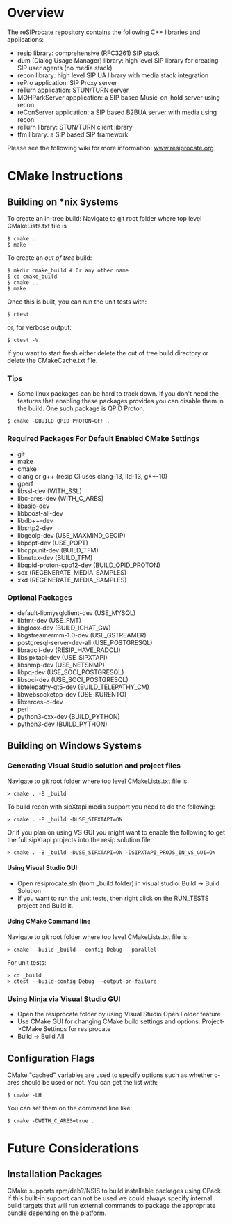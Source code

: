 # Overview

The reSIProcate repository contains the following C++ libraries and applications:
* resip library: comprehensive (RFC3261) SIP stack
* dum (Dialog Usage Manager) library: high level SIP library for creating SIP user agents (no media stack)
* recon library: high level SIP UA library with media stack integration
* rePro application: SIP Proxy server
* reTurn application: STUN/TURN server
* MOHParkServer appplication: a SIP based Music-on-hold server using recon
* reConServer application: a SIP based B2BUA server with media using recon
* reTurn library: STUN/TURN client library
* tfm library: a SIP based SIP framework

Please see the following wiki for more information: www.resiprocate.org


# CMake Instructions

## Building on *nix Systems

To create an in-tree build:
Navigate to git root folder where top level CMakeLists.txt file is
```
$ cmake .
$ make
```

To create an _out of tree_ build:
```
$ mkdir cmake_build # Or any other name
$ cd cmake_build
$ cmake ..
$ make
```

Once this is built, you can run the unit tests with:
```
$ ctest
```
or, for verbose output:
```
$ ctest -V
```

If you want to start fresh either delete the out of tree build directory or
delete the CMakeCache.txt file.

### Tips
* Some linux packages can be hard to track down.  If you don't need the features that enabling these packages provides you can disable them in the build.  One such package is QPID Proton.
```
$ cmake -DBUILD_QPID_PROTON=OFF .
```

### Required Packages For Default Enabled CMake Settings
* git
* make
* cmake
* clang or g++ (resip CI uses clang-13, lld-13, g++-10)
* gperf
* libssl-dev (WITH_SSL)
* libc-ares-dev (WITH_C_ARES)
* libasio-dev
* libboost-all-dev
* libdb++-dev
* libsrtp2-dev
* libgeoip-dev (USE_MAXMIND_GEOIP)
* libpopt-dev (USE_POPT)
* libcppunit-dev (BUILD_TFM)
* libnetxx-dev (BUILD_TFM)
* libqpid-proton-cpp12-dev (BUILD_QPID_PROTON)
* sox (REGENERATE_MEDIA_SAMPLES)
* xxd (REGENERATE_MEDIA_SAMPLES)

### Optional Packages
* default-libmysqlclient-dev (USE_MYSQL)
* libfmt-dev (USE_FMT)
* libgloox-dev (BUILD_ICHAT_GW)
* libgstreamermm-1.0-dev (USE_GSTREAMER)
* postgresql-server-dev-all (USE_POSTGRESQL)
* libradcli-dev (RESIP_HAVE_RADCLI)
* libsipxtapi-dev (USE_SIPXTAPI)
* libsnmp-dev (USE_NETSNMP)
* libpq-dev (USE_SOCI_POSTGRESQL)
* libsoci-dev (USE_SOCI_POSTGRESQL)
* libtelepathy-qt5-dev (BUILD_TELEPATHY_CM)
* libwebsocketpp-dev (USE_KURENTO)
* libxerces-c-dev
* perl
* python3-cxx-dev (BUILD_PYTHON)
* python3-dev (BUILD_PYTHON)


## Building on Windows Systems

### Generating Visual Studio solution and project files

Navigate to git root folder where top level CMakeLists.txt file is.
```
> cmake . -B _build
```
To build recon with sipXtapi media support you need to do the following:
```
> cmake . -B _build -DUSE_SIPXTAPI=ON
```
Or if you plan on using VS GUI you might want to enable the following to get the full sipXtapi projects into the resip solution file:
```
> cmake . -B _build -DUSE_SIPXTAPI=ON -DSIPXTAPI_PROJS_IN_VS_GUI=ON
```

#### Using Visual Studio GUI
* Open resiprocate.sln (from _build folder) in visual studio:  Build -> Build Solution
* If you want to run the unit tests, then right click on the RUN_TESTS project and Build it.

#### Using CMake Command line
Navigate to git root folder where top level CMakeLists.txt file is.
```
> cmake --build _build --config Debug --parallel
```
For unit tests:
```
> cd _build
> ctest --build-config Debug --output-on-failure
```

### Using Ninja via Visual Studio GUI
* Open the resiprocate folder by using Visual Studio Open Folder feature
* Use CMake GUI for changing CMake build settings and options: Project->CMake Settings for resiprocate
* Build -> Build All


## Configuration Flags

CMake "cached" variables are used to specify options such as whether c-ares
should be used or not. You can get the list with:

```
$ cmake -LH
```

You can set them on the command line like:

```
$ cmake -DWITH_C_ARES=true .
```

# Future Considerations

## Installation Packages

CMake supports rpm/deb?/NSIS to build installable packages using CPack. If this
built-in support can not be used we could always specify internal build targets
that will run external commands to package the appropriate bundle depending on
the platform.
